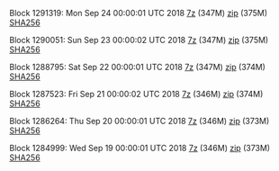 Block 1291319: Mon Sep 24 00:00:01 UTC 2018 [7z](https://transfer.sh/xyIPj/bootstrap.dat.20180924.7z) (347M) [zip](https://transfer.sh/13pHAR/bootstrap.dat.20180924.zip) (375M) [SHA256](https://transfer.sh/tOKAX/sha256.txt)

Block 1290051: Sun Sep 23 00:00:02 UTC 2018 [7z](https://transfer.sh/ghRE9/bootstrap.dat.20180923.7z) (347M) [zip](https://transfer.sh/sgxDS/bootstrap.dat.20180923.zip) (375M) [SHA256](https://transfer.sh/ZlsOD/sha256.txt)

Block 1288795: Sat Sep 22 00:00:01 UTC 2018 [7z](https://transfer.sh/M8Adt/bootstrap.dat.20180922.7z) (347M) [zip](https://transfer.sh/vEq0N/bootstrap.dat.20180922.zip) (374M) [SHA256](https://transfer.sh/3DOo7/sha256.txt)

Block 1287523: Fri Sep 21 00:00:02 UTC 2018 [7z](https://transfer.sh/iYMJJ/bootstrap.dat.20180921.7z) (346M) [zip](https://transfer.sh/nCjRn/bootstrap.dat.20180921.zip) (374M) [SHA256](https://transfer.sh/mXuHj/sha256.txt)

Block 1286264: Thu Sep 20 00:00:01 UTC 2018 [7z](https://transfer.sh/13QPYV/bootstrap.dat.20180920.7z) (346M) [zip](https://transfer.sh/kev8s/bootstrap.dat.20180920.zip) (373M) [SHA256](https://transfer.sh/z3niv/sha256.txt)

Block 1284999: Wed Sep 19 00:00:01 UTC 2018 [7z](https://transfer.sh/8e8W2/bootstrap.dat.20180919.7z) (346M) [zip](https://transfer.sh/E45nO/bootstrap.dat.20180919.zip) (373M) [SHA256](https://transfer.sh/BIBnY/sha256.txt)

